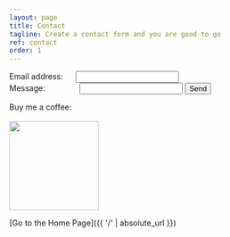 ```yaml
---
layout: page
title: Contact
tagline: Create a contact form and you are good to go
ref: contact
order: 1
---
```


<form action="https://formspree.io/f/xyybwdgg" method="POST">
  Email address: &nbsp;&nbsp;&nbsp;&nbsp;&thinsp;<input type="text" name="name">
  <br>
  Message: &nbsp;&thinsp;&thinsp;&thinsp;&thinsp;&thinsp;&thinsp;&thinsp;&thinsp;&nbsp;&nbsp;&nbsp;&nbsp;&nbsp;&nbsp;&thinsp;&thinsp;&thinsp;&thinsp;<input type="email" name="_replyto">
  <input type="submit" value="Send">
</form>

Buy me a coffee:
<br>
<br>
<a href="https://www.blockonomics.co/pay-url/30745ee8144a11eb" class="blockoPayBtn" data-toggle="modal" data-uid=30745ee8144a11eb><img width=160 src="https://www.blockonomics.co/img/pay_with_bitcoin_medium.png"></a>

[Go to the Home Page]({{ '/' | absolute_url }})
